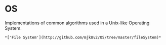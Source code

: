 # OS
Implementations of common algorithms used in a Unix-like Operating System.

	*['File System'](http://github.com/mjk8v2/OS/tree/master/fileSystem)*
